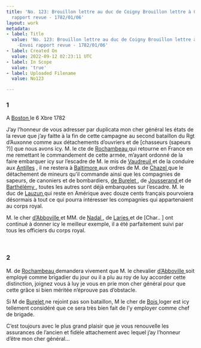 ```yaml
---
title: 'No. 123: Brouillon lettre au duc de Coigny Brouillon lettre à Gribeauval -Envoi
  rapport revue - 1782/01/06'
layout: work
metadata:
- label: Title
  value: 'No. 123: Brouillon lettre au duc de Coigny Brouillon lettre à Gribeauval
    -Envoi rapport revue - 1782/01/06'
- label: Created On
  value: 2022-09-12 02:23:11 UTC
- label: In Scope
  value: 'true'
- label: Uploaded Filename
  value: No123

---
```

<div class="pages">
<div id="page-32541628">
<h3><a name="page-32541628">1</a></h3>
<div class="page-content">
<p>A <a href="../subjects/32162836" title=" Boston, Masssachusetts"> Boston </a> le 6 Xbre 1782</p>
<p>J’ay l’honneur de vous adresser par duplicata mon <span class="line-break"> </span>cher général les états de la revue que j’ay faitte à la fin <span class="line-break"> </span>de cette campagne au second bataillon du Rgt d’Auxonne <span class="line-break"> </span>comme aux détachements d’ouvriers et de <span class="unclear">[chasseurs (sapeurs ?)]</span> que nous <span class="line-break"> </span>avons icy. <span class="line-break"> </span>M. le cte de <a href="../subjects/32166229" title="Jean-Baptiste Donatien de Vimeur de Rochambeau; 1725-1807"> Rochambeau </a> qui retourne en France en <span class="line-break"> </span>me remettant le commandement de cette armée, m’ayant <span class="line-break"> </span>ordonné de la faire embarquer icy sur l’escadre de M. <span class="line-break"> </span>le mis de <a href="../subjects/32162848" title="Louis-Philippe de Rigaud, marquis de Vaudreuil; 1724-1802"> Vaudreuil </a> et de la conduire aux <a href="../subjects/32162894" title="The West Indies"> Antilles</a> , il ne restera <span class="line-break"> </span>à <a href="../subjects/32162810" title=" Baltimore, Maryland"> Baltimore </a> aux ordres de M. de <a href="../subjects/32162937" title="Joseph Dieudonné de Chazelles"> Chazel </a> que le détachement <span class="line-break"> </span>de mineurs qu’il commande ainsi que les compagnies <span class="line-break"> </span>de sapeurs, de canoniers et de bombardiers, <a href="../subjects/32166221" title="Burelet ">de Burelet </a>, <span class="line-break"> </span>de <a href="../subjects/32162938" title=" Jousserand "> Jousserand </a> et de <a href="../subjects/32162939" title=" Barthélémy "> Barthélémy </a>, toutes les autres sont déjà <span class="line-break"> </span>embarquées sur l’escadre. M. le duc de <a href="../subjects/32162865" title="Armand-Louis Gontaut, duc de Lauzun; 1747-1793"> Lauzun </a> qui reste <span class="line-break"> </span>en Amérique avec douze cents français pourvoiera désormais<span class="line-break"> </span>à tout ce qui pourra intéresser les compagnies qui appartenaient <span class="line-break"> </span>au corps royal.</p>
<p>M. le cher <a href="../subjects/32162940" title="François Marie d'Aboville; 1730-1817"> d’Abboville </a> et MM. de <a href="../subjects/32162941" title=" Nadal "> Nadal </a>, de <a href="../subjects/32162942" title=" Laries "> Laries </a> et de <span class="line-break"> </span><span class="unclear">[Char.. ]</span> ont continué à donner icy le meilleur exemple, il a été parfaitement suivi par tous les officiers du corps royal. </p>
</div>
</div>
<br />
<div id="page-32541629">
<h3><a name="page-32541629">2</a></h3>
<div class="page-content">
<p>M. de <a href="../subjects/32166229" title="Jean-Baptiste Donatien de Vimeur de Rochambeau; 1725-1807"> Rochambeau </a> demandera vivement que M. le <span class="line-break"> </span>chevalier <a href="../subjects/32162940" title="François Marie d'Aboville; 1730-1817"> d’Abboville </a> soit employé comme brigadier du jour <span class="line-break"> </span>ou il a plu au roy de luy accorder cette distinction, joignez vous<span class="line-break"> </span>à luy je vous en prie mon cher général pour que cette grâce <span class="line-break"> </span>si bien méritée n’éprouve pas d’obstacle.</p>
<p>Si M de <a href="../subjects/32166221" title="Burelet "> Burelet </a> ne rejoint pas son bataillon, M le cher <span class="line-break"> </span>de <a href="../subjects/32162947" title=" Bois "> Bois </a> loger est icy tellement considéré que ce sera très bien <span class="line-break"> </span>fait de l’y employer comme chef de brigade.</p>
<p>C’est toujours avec le plus grand plaisir que je vous renouvelle <span class="line-break"> </span>les assurances de l’ancien et fidèle attachement avec lequel <span class="line-break"> </span>j’ay l’honneur d’être mon cher général... <span class="line-break"> </span></p>
</div>
</div>
<br />
</div>
